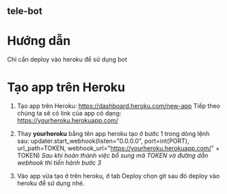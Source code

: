 ## tele-bot

# Hướng dẫn
Chỉ cần deploy vào heroku để sử dụng bot

# Tạo app trên Heroku
1. Tạo app trên Heroku: https://dashboard.heroku.com/new-app
Tiếp theo chúng ta sẽ có link của app có dạng: https://yourheroku.herokuapp.com/

2. Thay **yourheroku** bằng tên app heroku tạo ở bước 1 trong dòng lệnh sau:
updater.start_webhook(listen="0.0.0.0", port=int(PORT), url_path=TOKEN, webhook_url="https://yourheroku.herokuapp.com/" + TOKEN)
_Sau khi hoàn thành việc bổ sung mã TOKEN và đường dẫn webhook thì tiến hành bước 3_

3. Vào app vừa tạo ở trên heroku, ở tab Deploy chọn git sau đó deploy vào heroku để sử dụng nhé.

